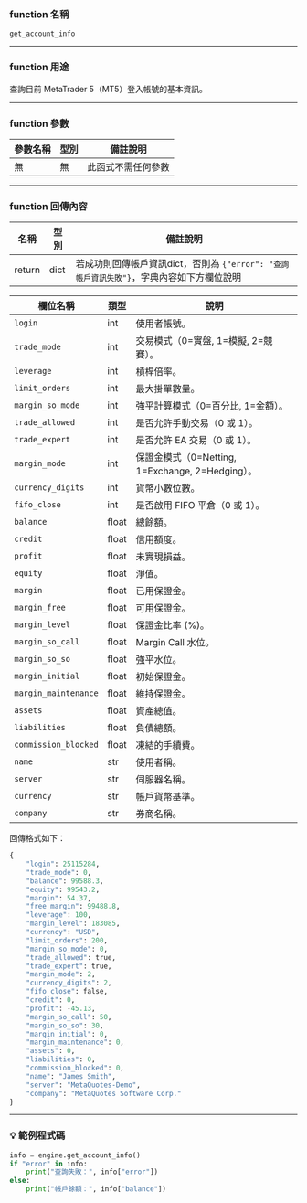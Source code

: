 ### function 名稱

`get_account_info`

---

### function 用途

查詢目前 MetaTrader 5（MT5）登入帳號的基本資訊。

---

### function 參數

| 參數名稱 | 型別 | 備註說明     |
|----------|------|--------------|
| 無       | 無   | 此函式不需任何參數 |

---

### function 回傳內容

| 名稱   | 型別 | 備註說明                                               |
|--------|------|----------------------------------------------------------|
| return | dict | 若成功則回傳帳戶資訊dict，否則為 `{"error": "查詢帳戶資訊失敗"}`，字典內容如下方欄位說明|

| 欄位名稱               | 類型 | 說明 |
|-----------------------|------|------|
| `login`               | int  | 使用者帳號。 |
| `trade_mode`          | int  | 交易模式（0=實盤, 1=模擬, 2=競賽）。 |
| `leverage`            | int  | 槓桿倍率。 |
| `limit_orders`        | int  | 最大掛單數量。 |
| `margin_so_mode`      | int  | 強平計算模式（0=百分比, 1=金額）。 |
| `trade_allowed`       | int  | 是否允許手動交易（0 或 1）。 |
| `trade_expert`        | int  | 是否允許 EA 交易（0 或 1）。 |
| `margin_mode`         | int  | 保證金模式（0=Netting, 1=Exchange, 2=Hedging）。 |
| `currency_digits`     | int  | 貨幣小數位數。|
| `fifo_close`          | int  | 是否啟用 FIFO 平倉（0 或 1）。 |
| `balance`             | float | 總餘額。 |
| `credit`              | float | 信用額度。 |
| `profit`              | float | 未實現損益。 |
| `equity`              | float | 淨值。 |
| `margin`              | float | 已用保證金。 |
| `margin_free`         | float | 可用保證金。 |
| `margin_level`        | float | 保證金比率 (%)。 |
| `margin_so_call`      | float | Margin Call 水位。 |
| `margin_so_so`        | float | 強平水位。 |
| `margin_initial`      | float | 初始保證金。 |
| `margin_maintenance`  | float | 維持保證金。 |
| `assets`              | float | 資產總值。 |
| `liabilities`         | float | 負債總額。 |
| `commission_blocked`  | float | 凍結的手續費。|
| `name`                | str  | 使用者稱。 |
| `server`              | str  | 伺服器名稱。 |
| `currency`            | str  | 帳戶貨幣基準。 |
| `company`             | str  | 券商名稱。 |


回傳格式如下：
```python
{
    "login": 25115284,
    "trade_mode": 0,
    "balance": 99588.3,
    "equity": 99543.2,
    "margin": 54.37,
    "free_margin": 99488.8,
    "leverage": 100,
    "margin_level": 183085,
    "currency": "USD",
    "limit_orders": 200,
    "margin_so_mode": 0,
    "trade_allowed": true,
    "trade_expert": true,
    "margin_mode": 2,
    "currency_digits": 2,
    "fifo_close": false,
    "credit": 0,
    "profit": -45.13,
    "margin_so_call": 50,
    "margin_so_so": 30,
    "margin_initial": 0,
    "margin_maintenance": 0,
    "assets": 0,
    "liabilities": 0,
    "commission_blocked": 0,
    "name": "James Smith",
    "server": "MetaQuotes-Demo",
    "company": "MetaQuotes Software Corp."
}
```

---

### 💡 範例程式碼

```python
info = engine.get_account_info()
if "error" in info:
    print("查詢失敗：", info["error"])
else:
    print("帳戶餘額：", info["balance"])
```
